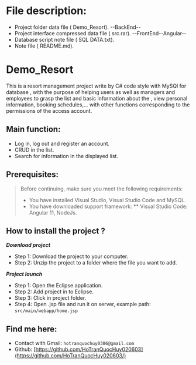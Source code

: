 # File description: 
- Project folder data file ( Demo_Resort). --BackEnd--
- Project interface compressed data file ( src.rar). --FrontEnd--Angular--
- Database script note file ( SQL DATA.txt).
- Note file ( README.md).
# Demo_Resort
This is a resort management project write by C# code style with MySQl for database , with the purpose of helping users as well as managers and employees to grasp the list and basic information about the , view personal information, booking schedules,... with other functions corresponding to the permissions of the access account.
## Main function:
- Log in, log out and register an account.
- CRUD in the list.
- Search for information in the displayed list.
## Prerequisites:
> Before continuing, make sure you meet the following requirements:
> * You have installed Visual Studio, Visual Studio Code and MySQL.
> * You have downloaded support framework: 
>             ** Visual Studio Code: Angular 11, NodeJs.
## How to install the project ?
***Download project***
- Step 1: Download the project to your computer.
- Step 2: Unzip the project to a folder where the file you want to add.
  
***Project launch***
- Step 1: Open the Eclipse application.
- Step 2: Add project in to Eclipse.
- Step 3: Click in project folder.
- Step 4: Open .jsp file and run it on server, example path: `src/main/webapp/home.jsp `
## Find me here:
- Contact with Gmail: `hotranquochuy0306@gmail.com`
- Github: [https://github.com/HoTranQuocHuy020603](https://github.com/HoTranQuocHuy020603/)

